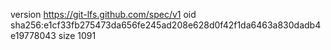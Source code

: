 version https://git-lfs.github.com/spec/v1
oid sha256:e1cf33fb275473da656fe245ad208e628d0f42f1da6463a830dadb4e19778043
size 1091
